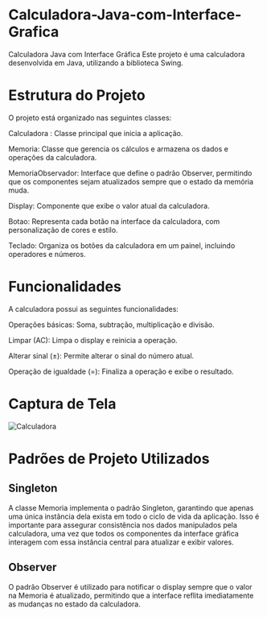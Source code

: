 # Calculadora-Java-com-Interface-Grafica
Calculadora Java com Interface Gráfica Este projeto é uma calculadora desenvolvida em Java, utilizando a biblioteca Swing.

# Estrutura do Projeto
O projeto está organizado nas seguintes classes:

Calculadora : Classe principal que inicia a aplicação.

Memoria: Classe que gerencia os cálculos e armazena os dados e operações da calculadora.

MemoriaObservador: Interface que define o padrão Observer, permitindo que os componentes sejam atualizados sempre que o estado da memória muda.

Display: Componente que exibe o valor atual da calculadora.

Botao: Representa cada botão na interface da calculadora, com personalização de cores e estilo.

Teclado: Organiza os botões da calculadora em um painel, incluindo operadores e números.

# Funcionalidades
A calculadora possui as seguintes funcionalidades:

Operações básicas: Soma, subtração, multiplicação e divisão.

Limpar (AC): Limpa o display e reinicia a operação.

Alterar sinal (±): Permite alterar o sinal do número atual.

Operação de igualdade (=): Finaliza a operação e exibe o resultado.

# Captura de Tela

![Calculadora](https://github.com/user-attachments/assets/78cf1633-87d0-4a2f-93ee-7c65f274def7)


# Padrões de Projeto Utilizados


## Singleton

A classe Memoria implementa o padrão Singleton, garantindo que apenas uma única instância dela exista em todo o ciclo de vida da aplicação. Isso é importante para assegurar consistência nos dados manipulados pela calculadora, uma vez que todos os componentes da interface gráfica interagem com essa instância central para atualizar e exibir valores.

## Observer

O padrão Observer é utilizado para notificar o display sempre que o valor na Memoria é atualizado, permitindo que a interface reflita imediatamente as mudanças no estado da calculadora.
